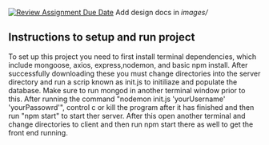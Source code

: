 [![Review Assignment Due Date](https://classroom.github.com/assets/deadline-readme-button-24ddc0f5d75046c5622901739e7c5dd533143b0c8e959d652212380cedb1ea36.svg)](https://classroom.github.com/a/tRxoBzS5)
Add design docs in *images/*

## Instructions to setup and run project
To set up this project you need to first install terminal dependencies, which include mongoose, axios, express,nodemon, and basic npm install. After successfully downloading these you must change directories into the server directory and run a scrip known as init.js to initiliaze and populate the database. Make sure to run mongod in another terminal window prior to this. After running the command "nodemon init.js 'yourUsername' 'yourPassowrd'", control c or kill the program after it has finished and then run "npm start" to start ther server. After this open another terminal and change directories to client and then run npm start there as well to get the front end running.


